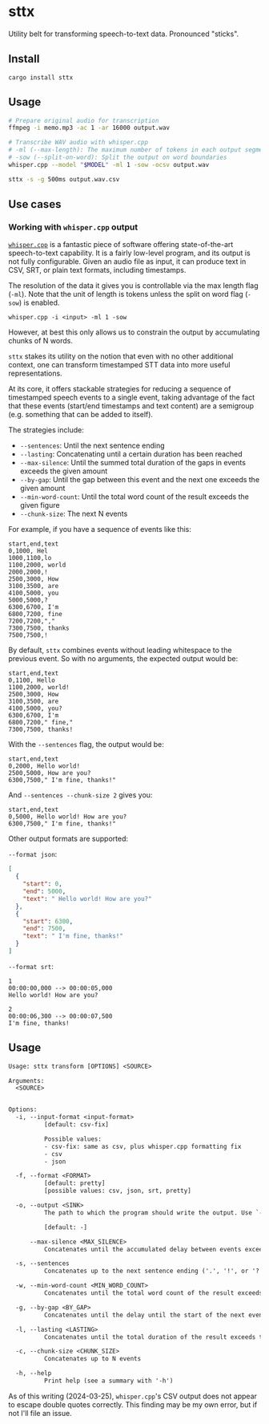 # sttx

Utility belt for transforming speech-to-text data. Pronounced "sticks".

## Install

`cargo install sttx`

## Usage

```sh
# Prepare original audio for transcription
ffmpeg -i memo.mp3 -ac 1 -ar 16000 output.wav

# Transcribe WAV audio with whisper.cpp
# -ml (--max-length): The maximum number of tokens in each output segment
# -sow (--split-on-word): Split the output on word boundaries
whisper.cpp --model "$MODEL" -ml 1 -sow -ocsv output.wav

sttx -s -g 500ms output.wav.csv
```

## Use cases

### Working with `whisper.cpp` output

[`whisper.cpp`](https://github.com/ggerganov/whisper.cpp) is a fantastic piece
of software offering state-of-the-art speech-to-text capability. It is a fairly
low-level program, and its output is not fully configurable. Given an audio
file as input, it can produce text in CSV, SRT, or plain text formats,
including timestamps.

The resolution of the data it gives you is controllable via the max length flag
(`-ml`). Note that the unit of length is tokens unless the split on word flag
(`-sow`) is enabled.

`whisper.cpp -i <input> -ml 1 -sow`

However, at best this only allows us to constrain the output by accumulating
chunks of N words.

`sttx` stakes its utility on the notion that even with no other additional
context, one can transform timestamped STT data into more useful
representations.

At its core, it offers stackable strategies for reducing a sequence of
timestamped speech events to a single event, taking advantage of the fact that
these events (start/end timestamps and text content) are a semigroup (e.g.
something that can be added to itself).

The strategies include:

- `--sentences`: Until the next sentence ending
- `--lasting`: Concatenating until a certain duration has been reached
- `--max-silence`: Until the summed total duration of the gaps in events exceeds the given amount
- `--by-gap`: Until the gap between this event and the next one exceeds the given amount
- `--min-word-count`: Until the total word count of the result exceeds the given figure
- `--chunk-size`: The next N events

For example, if you have a sequence of events like this:

```csv
start,end,text
0,1000, Hel
1000,1100,lo
1100,2000, world
2000,2000,!
2500,3000, How
3100,3500, are
4100,5000, you
5000,5000,?
6300,6700, I'm
6800,7200, fine
7200,7200,","
7300,7500, thanks
7500,7500,!
```

By default, `sttx` combines events without leading whitespace to the previous
event. So with no arguments, the expected output would be:

```csv
start,end,text
0,1100, Hello
1100,2000, world!
2500,3000, How
3100,3500, are
4100,5000, you?
6300,6700, I'm
6800,7200," fine,"
7300,7500, thanks!
```

With the `--sentences` flag, the output would be:

```csv
start,end,text
0,2000, Hello world!
2500,5000, How are you?
6300,7500," I'm fine, thanks!"
```

And `--sentences --chunk-size 2` gives you:

```csv
start,end,text
0,5000, Hello world! How are you?
6300,7500," I'm fine, thanks!"
```

Other output formats are supported:

`--format json`:

```json
[
  {
    "start": 0,
    "end": 5000,
    "text": " Hello world! How are you?"
  },
  {
    "start": 6300,
    "end": 7500,
    "text": " I'm fine, thanks!"
  }
]
```

`--format srt`:

```srt
1
00:00:00,000 --> 00:00:05,000
Hello world! How are you?

2
00:00:06,300 --> 00:00:07,500
I'm fine, thanks!
```

## Usage

```txt
Usage: sttx transform [OPTIONS] <SOURCE>

Arguments:
  <SOURCE>


Options:
  -i, --input-format <input-format>
          [default: csv-fix]

          Possible values:
          - csv-fix: same as csv, plus whisper.cpp formatting fix
          - csv
          - json

  -f, --format <FORMAT>
          [default: pretty]
          [possible values: csv, json, srt, pretty]

  -o, --output <SINK>
          The path to which the program should write the output. Use `-` for stdout

          [default: -]

      --max-silence <MAX_SILENCE>
          Concatenates until the accumulated delay between events exceeds the given duration

  -s, --sentences
          Concatenates up to the next sentence ending ('.', '!', or '?')

  -w, --min-word-count <MIN_WORD_COUNT>
          Concatenates until the total word count of the result exceeds the given value

  -g, --by-gap <BY_GAP>
          Concatenates until the delay until the start of the next event exceeds the given duration

  -l, --lasting <LASTING>
          Concatenates until the total duration of the result exceeds the given value

  -c, --chunk-size <CHUNK_SIZE>
          Concatenates up to N events

  -h, --help
          Print help (see a summary with '-h')
```

As of this writing (2024-03-25), `whisper.cpp`'s CSV output does not appear to
escape double quotes correctly. This finding may be my own error, but if not
I'll file an issue.
